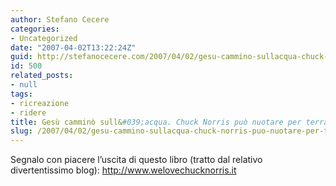 ```yaml
---
author: Stefano Cecere
categories:
- Uncategorized
date: "2007-04-02T13:22:24Z"
guid: http://stefanocecere.com/2007/04/02/gesu-cammino-sullacqua-chuck-norris-puo-nuotare-per-terra/
id: 500
related_posts:
- null
tags:
- ricreazione
- ridere
title: Gesù camminò sull&#039;acqua. Chuck Norris può nuotare per terra.
slug: /2007/04/02/gesu-cammino-sullacqua-chuck-norris-puo-nuotare-per-terra/
---
```


Segnalo con piacere l&#8217;uscita di questo libro (tratto dal relativo divertentissimo blog): <a href="http://www.welovechucknorris.it/" target="_blank">http://www.welovechucknorris.it</a>